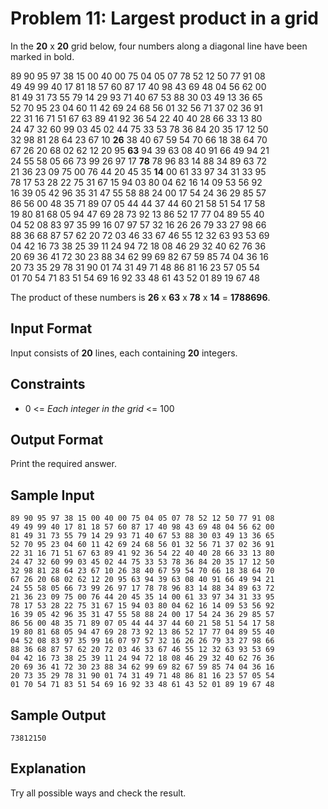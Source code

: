 # Problem 11: Largest product in a grid

In the __20__ x __20__ grid below, four numbers along a diagonal line have been marked in bold.

89 90 95 97 38 15 00 40 00 75 04 05 07 78 52 12 50 77 91 08  
49 49 99 40 17 81 18 57 60 87 17 40 98 43 69 48 04 56 62 00  
81 49 31 73 55 79 14 29 93 71 40 67 53 88 30 03 49 13 36 65  
52 70 95 23 04 60 11 42 69 24 68 56 01 32 56 71 37 02 36 91  
22 31 16 71 51 67 63 89 41 92 36 54 22 40 40 28 66 33 13 80  
24 47 32 60 99 03 45 02 44 75 33 53 78 36 84 20 35 17 12 50  
32 98 81 28 64 23 67 10 __26__ 38 40 67 59 54 70 66 18 38 64 70  
67 26 20 68 02 62 12 20 95 __63__ 94 39 63 08 40 91 66 49 94 21  
24 55 58 05 66 73 99 26 97 17 __78__ 78 96 83 14 88 34 89 63 72  
21 36 23 09 75 00 76 44 20 45 35 __14__ 00 61 33 97 34 31 33 95  
78 17 53 28 22 75 31 67 15 94 03 80 04 62 16 14 09 53 56 92  
16 39 05 42 96 35 31 47 55 58 88 24 00 17 54 24 36 29 85 57  
86 56 00 48 35 71 89 07 05 44 44 37 44 60 21 58 51 54 17 58  
19 80 81 68 05 94 47 69 28 73 92 13 86 52 17 77 04 89 55 40  
04 52 08 83 97 35 99 16 07 97 57 32 16 26 26 79 33 27 98 66  
88 36 68 87 57 62 20 72 03 46 33 67 46 55 12 32 63 93 53 69  
04 42 16 73 38 25 39 11 24 94 72 18 08 46 29 32 40 62 76 36  
20 69 36 41 72 30 23 88 34 62 99 69 82 67 59 85 74 04 36 16  
20 73 35 29 78 31 90 01 74 31 49 71 48 86 81 16 23 57 05 54  
01 70 54 71 83 51 54 69 16 92 33 48 61 43 52 01 89 19 67 48

The product of these numbers is __26__ x __63__ x __78__ x __14__ = __1788696__.

## Input Format

Input consists of __20__ lines, each containing __20__ integers.


## Constraints

* 0 <= _Each integer in the grid_ <= 100

## Output Format

Print the required answer.

## Sample Input

    89 90 95 97 38 15 00 40 00 75 04 05 07 78 52 12 50 77 91 08  
    49 49 99 40 17 81 18 57 60 87 17 40 98 43 69 48 04 56 62 00  
    81 49 31 73 55 79 14 29 93 71 40 67 53 88 30 03 49 13 36 65  
    52 70 95 23 04 60 11 42 69 24 68 56 01 32 56 71 37 02 36 91  
    22 31 16 71 51 67 63 89 41 92 36 54 22 40 40 28 66 33 13 80  
    24 47 32 60 99 03 45 02 44 75 33 53 78 36 84 20 35 17 12 50  
    32 98 81 28 64 23 67 10 26 38 40 67 59 54 70 66 18 38 64 70  
    67 26 20 68 02 62 12 20 95 63 94 39 63 08 40 91 66 49 94 21  
    24 55 58 05 66 73 99 26 97 17 78 78 96 83 14 88 34 89 63 72  
    21 36 23 09 75 00 76 44 20 45 35 14 00 61 33 97 34 31 33 95  
    78 17 53 28 22 75 31 67 15 94 03 80 04 62 16 14 09 53 56 92  
    16 39 05 42 96 35 31 47 55 58 88 24 00 17 54 24 36 29 85 57  
    86 56 00 48 35 71 89 07 05 44 44 37 44 60 21 58 51 54 17 58  
    19 80 81 68 05 94 47 69 28 73 92 13 86 52 17 77 04 89 55 40  
    04 52 08 83 97 35 99 16 07 97 57 32 16 26 26 79 33 27 98 66  
    88 36 68 87 57 62 20 72 03 46 33 67 46 55 12 32 63 93 53 69  
    04 42 16 73 38 25 39 11 24 94 72 18 08 46 29 32 40 62 76 36  
    20 69 36 41 72 30 23 88 34 62 99 69 82 67 59 85 74 04 36 16  
    20 73 35 29 78 31 90 01 74 31 49 71 48 86 81 16 23 57 05 54  
    01 70 54 71 83 51 54 69 16 92 33 48 61 43 52 01 89 19 67 48  

## Sample Output

    73812150

## Explanation

Try all possible ways and check the result.
